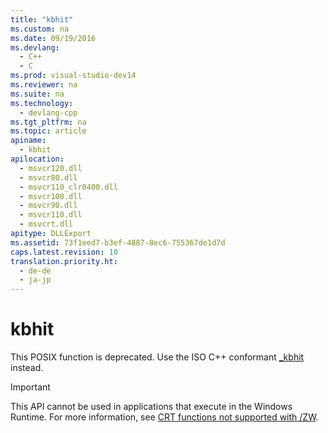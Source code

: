 ```yaml
---
title: "kbhit"
ms.custom: na
ms.date: 09/19/2016
ms.devlang: 
  - C++
  - C
ms.prod: visual-studio-dev14
ms.reviewer: na
ms.suite: na
ms.technology: 
  - devlang-cpp
ms.tgt_pltfrm: na
ms.topic: article
apiname: 
  - kbhit
apilocation: 
  - msvcr120.dll
  - msvcr80.dll
  - msvcr110_clr0400.dll
  - msvcr100.dll
  - msvcr90.dll
  - msvcr110.dll
  - msvcrt.dll
apitype: DLLExport
ms.assetid: 73f1eed7-b3ef-4887-8ec6-755367de1d7d
caps.latest.revision: 10
translation.priority.ht: 
  - de-de
  - ja-jp
---
```

# kbhit
This POSIX function is deprecated. Use the ISO C++ conformant [_kbhit](../vs140/_kbhit.md) instead.  
  
> [!IMPORTANT]
>  This API cannot be used in applications that execute in the Windows Runtime. For more information, see [CRT functions not supported with /ZW](http://msdn.microsoft.com/library/windows/apps/jj606124.aspx).